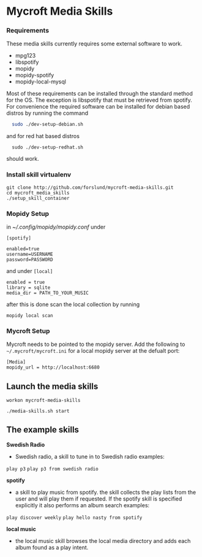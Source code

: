 Mycroft Media Skills
=====================

### Requirements

These media skills currently requires some external software to work.

- mpg123
- libspotify
- mopidy
- mopidy-spotify
- mopidy-local-mysql

Most of these requirements can be installed through the standard method for the OS. The exception is libspotify that must be retrieved from spotify. For convenience the required software can be installed for debian based distros by running the command

```sh
  sudo ./dev-setup-debian.sh
```

and for red hat based distros 

```
  sudo ./dev-setup-redhat.sh
  ```
  
  should work.
  
### Install skill virtualenv

```
git clone http://github.com/forslund/mycroft-media-skills.git
cd mycroft_media_skills
./setup_skill_container
```

### Mopidy Setup

in *~/.config/mopidy/mopidy.conf* under

`[spotify] `

```
enabled=true
username=USERNAME
password=PASSWORD
```

and under
` [local] `

```
enabled = true
library = sqlite
media_dir = PATH_TO_YOUR_MUSIC
```

after this is done scan the local collection by running

` mopidy local scan `

### Mycroft Setup

Mycroft needs to be pointed to the mopidy server. Add the following to `~/.mycroft/mycroft.ini` for a local mopidy server at the defualt port:

```
[Media]
mopidy_url = http://localhost:6680
```

## Launch the media skills

```
workon mycroft-media-skills

./media-skills.sh start
```

## The example skills
**Swedish Radio**
- Swedish radio, a skill to tune in to Swedish radio
examples:

`play p3`
`play p3 from swedish radio`

**spotify**
- a skill to play music from spotify. the skill collects the play lists from the user and will play them if requested. If the spotify skill is specified explicitly it also performs an album search
examples:

`play discover weekly`
`play hello nasty from spotify`

**local music**
- the local music skill browses the local media directory and adds each album found as a play intent.



